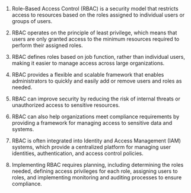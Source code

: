 1. Role-Based Access Control (RBAC) is a security model that restricts access to resources based on the roles assigned to individual users or groups of users.

2. RBAC operates on the principle of least privilege, which means that users are only granted access to the minimum resources required to perform their assigned roles.

3. RBAC defines roles based on job function, rather than individual users, making it easier to manage access across large organizations.

4. RBAC provides a flexible and scalable framework that enables administrators to quickly and easily add or remove users and roles as needed.

5. RBAC can improve security by reducing the risk of internal threats or unauthorized access to sensitive resources.

6. RBAC can also help organizations meet compliance requirements by providing a framework for managing access to sensitive data and systems.

7. RBAC is often integrated into Identity and Access Management (IAM) systems, which provide a centralized platform for managing user identities, authentication, and access control policies.

8. Implementing RBAC requires planning, including determining the roles needed, defining access privileges for each role, assigning users to roles, and implementing monitoring and auditing processes to ensure compliance.